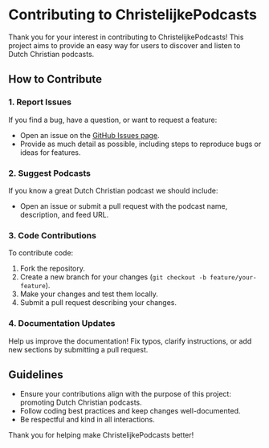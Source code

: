 # Contributing to ChristelijkePodcasts

Thank you for your interest in contributing to ChristelijkePodcasts! This project aims to provide an easy way for users to discover and listen to Dutch Christian podcasts.

## How to Contribute

### 1. Report Issues
If you find a bug, have a question, or want to request a feature:
- Open an issue on the [GitHub Issues page](https://github.com/your-repo/issues).
- Provide as much detail as possible, including steps to reproduce bugs or ideas for features.

### 2. Suggest Podcasts
If you know a great Dutch Christian podcast we should include:
- Open an issue or submit a pull request with the podcast name, description, and feed URL.

### 3. Code Contributions
To contribute code:
1. Fork the repository.
2. Create a new branch for your changes (`git checkout -b feature/your-feature`).
3. Make your changes and test them locally.
4. Submit a pull request describing your changes.

### 4. Documentation Updates
Help us improve the documentation! Fix typos, clarify instructions, or add new sections by submitting a pull request.

## Guidelines
- Ensure your contributions align with the purpose of this project: promoting Dutch Christian podcasts.
- Follow coding best practices and keep changes well-documented.
- Be respectful and kind in all interactions.

Thank you for helping make ChristelijkePodcasts better!
